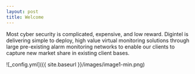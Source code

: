 ```yaml
---
layout: post
title: Welcome
---
```


Most cyber security is complicated, expensive, and low reward. Digintel is delivering simple to deploy, high value virtual monitoring solutions through large pre-existing alarm monitoring networks to enable our clients to capture new market share in existing client bases.

![_config.yml]({{ site.baseurl }}/images/image1-min.png)